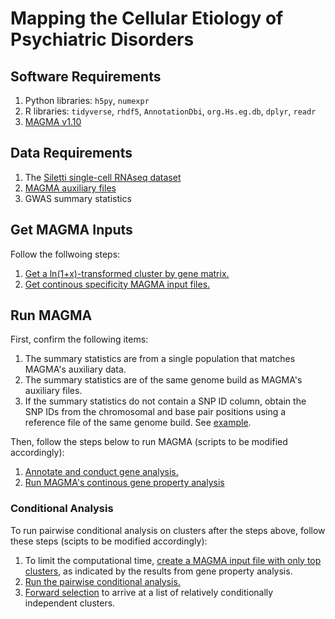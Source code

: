 # Mapping the Cellular Etiology of Psychiatric Disorders

## Software Requirements
1. Python libraries: `h5py`, `numexpr`
2. R libraries: `tidyverse`, `rhdf5`, `AnnotationDbi`, `org.Hs.eg.db`, `dplyr`, `readr` 
3. [MAGMA v1.10](https://ctg.cncr.nl/software/magma)

## Data Requirements
1. The [Siletti single-cell RNAseq dataset](https://github.com/linnarsson-lab/adult-human-brain)
2. [MAGMA auxiliary files](https://ctg.cncr.nl/software/magma)
3. GWAS summary statistics

## Get MAGMA Inputs
Follow the follwoing steps:
1. [Get a ln(1+x)-transformed cluster by gene matrix.](Preprocessing_Siletti/create_matrices/Siletti_create_L2-log_dataset.py)
2. [Get continous specificity MAGMA input files.](Preprocessing_Siletti/create_magma_inputs/get_Siletti_continuous_input.md)

## Run MAGMA
First, confirm the following items:
1. The summary statistics are from a single population that matches MAGMA's auxiliary data.
2. The summary statistics are of the same genome build as MAGMA's auxiliary files.
3. If the summary statistics do not contain a SNP ID column, obtain the SNP IDs from the chromosomal and base pair positions using a reference file of the same genome build. See [example](MAGMA/0.get_rsid.Rmd).

Then, follow the steps below to run MAGMA (scripts to be modified accordingly):
1. [Annotate and conduct gene analysis.](MAGMA/1.step1and2.sh)
2. [Run MAGMA's continous gene property analysis](MAGMA/2.step3-conti.sh)

### Conditional Analysis
To run pairwise conditional analysis on clusters after the steps above, follow these steps (scipts to be modified accordingly):
1. To limit the computational time, [create a MAGMA input file with only top clusters](MAGMA/3.create_top_results_matrix.Rmd), as indicated by the results from gene property analysis.
2. [Run the pairwise conditional analysis.](MAGMA/4.step3-joint_conti.sh)
3. [Forward selection](5.forward_selection_condition_results.Rmd) to arrive at a list of relatively conditionally independent clusters.
